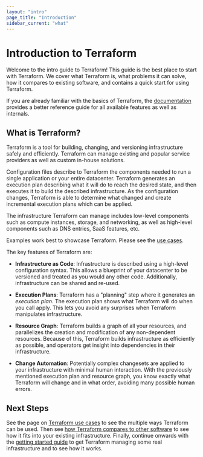 ```yaml
---
layout: "intro"
page_title: "Introduction"
sidebar_current: "what"
---
```


# Introduction to Terraform

Welcome to the intro guide to Terraform! This guide is the best
place to start with Terraform. We cover what Terraform is, what
problems it can solve, how it compares to existing software,
and contains a quick start for using Terraform.

If you are already familiar with the basics of Terraform, the
[documentation](/docs/index.html) provides a better reference
guide for all available features as well as internals.

## What is Terraform?

Terraform is a tool for building, changing, and versioning infrastructure
safely and efficiently. Terraform can manage existing and popular service
providers as well as custom in-house solutions.

Configuration files describe to Terraform the components needed to
run a single application or your entire datacenter.
Terraform generates an execution plan describing
what it will do to reach the desired state, and then executes it to build the
described infrastructure. As the configuration changes, Terraform is able
to determine what changed and create incremental execution plans which
can be applied.

The infrastructure Terraform can manage includes
low-level components such as
compute instances, storage, and networking, as well as high-level
components such as DNS entries, SaaS features, etc.

Examples work best to showcase Terraform. Please see the
[use cases](/intro/use-cases.html).

The key features of Terraform are:

* **Infrastructure as Code**: Infrastructure is described using a high-level
  configuration syntax. This allows a blueprint of your datacenter to be
  versioned and treated as you would any other code. Additionally,
  infrastructure can be shared and re-used.

* **Execution Plans**: Terraform has a "planning" step where it generates
  an _execution plan_. The execution plan shows what Terraform will do when
  you call apply. This lets you avoid any surprises when Terraform
  manipulates infrastructure.

* **Resource Graph**: Terraform builds a graph of all your resources,
  and parallelizes the creation and modification of any non-dependent
  resources. Because of this, Terraform builds infrastructure as efficiently
  as possible, and operators get insight into dependencies in their
  infrastructure.

* **Change Automation**: Potentially complex changesets are applied to
  your infrastructure with minimal human interaction.
  With the previously mentioned execution
  plan and resource graph, you know exactly what Terraform will change
  and in what order, avoiding many possible human errors.

## Next Steps

See the page on [Terraform use cases](/intro/use-cases.html) to see the
multiple ways Terraform can be used. Then see
[how Terraform compares to other software](/intro/vs/index.html)
to see how it fits into your existing infrastructure. Finally, continue onwards with
the [getting started guide](/intro/getting-started/install.html) to get
Terraform managing some real infrastructure and to see how it works.
